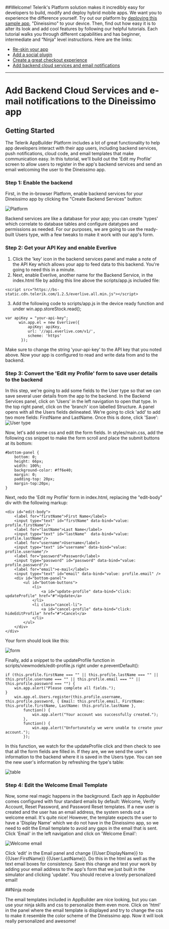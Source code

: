 ##Welcome!
Telerik's Platform solution makes it incredibly easy for developers to build, modify and deploy hybrid mobile apps. We want you to experience the difference yourself. Try out our platform by [deploying this sample app](https://www.telerik.com/campaigns/platform/run-hybrid-app?utm_medium=tutorial&utm_source=github&utm_campaign=dc-platform-100k-oct14&utm_content=4), "Dineissimo" to your device. Then, find out how easy it is to alter its look and add cool features by following our helpful tutorials. Each tutorial walks you through different capabilities and has beginner, intermediate and “Ninja” level instructions. Here are the links:

* [Re-skin your app](tutorial-1-dineissimo.md)
* [Add a social plugin](tutorial-2-dineissimo.md)
* [Create a great checkout experience](tutorial-3-dineissimo.md)
* [Add backend cloud services and email notifications](tutorial-4-dineissimo.md)

---

# Add Backend Cloud Services and e-mail notifications to the Dineissimo app

## Getting Started

The Telerik AppBuilder Platform includes a lot of great functionality to help app developers interact with their app users, including backend services, push notifications, cloud code, and email templates that make communication easy. In this tutorial, we'll build out the 'Edit my Profile' screen to allow users to register in the app's backend services and send an email welcoming the user to the Dineissimo app.

### Step 1: Enable the backend

First, in the in-browser Platform, enable backend services for your Dineissimo app by clicking the "Create Backend Services" button:

![Platform](dineissimo_4_1.png)

Backend services are like a database for your app; you can create 'types' which correlate to database tables and configure datatypes and permissions as needed. For our purposes, we are going to use the ready-built Users type, with a few tweaks to make it work with our app's form.

### Step 2: Get your API Key and enable Everlive

1. Click the 'key' icon in the backend services panel and make a note of the API Key which allows your app to feed data to this backend. You're going to need this in a minute. 
2. Next, enable Everlive, another name for the Backend Service, in the index.html file by adding this line above the scripts/app.js included file: 

```
<script src="https://bs-static.cdn.telerik.com/1.2.5/everlive.all.min.js"></script>
```

3. Add the following code to scripts/app.js in the device ready function and under win.app.storeStock.read();

```
var apiKey = "your-api-key";
      win.app.el = new Everlive({
          apiKey: apiKey,
          url: '//api.everlive.com/v1/',
          scheme: 'https'
       });
```
Make sure to change the string 'your-api-key' to the API key that you noted above. Now your app is configured to read and write data from and to the backend.		  
		
### Step 3: Convert the 'Edit my Profile' form to save user details to the backend

In this step, we're going to add some fields to the User type so that we can save several user details from the app to the backend. In the Backend Services panel, click on 'Users' in the left navigation to open that type. In the top right panel, click on the 'branch' icon labelled Structure. A panel opens with all the Users fields delineated. We're going to click 'add' to add two more fields: FirstName and LastName. Once this is done, click 'Save':
![User type](dineissimo_4_2.png)

Now, let's add some css and edit the form fields. In styles/main.css, add the following css snippet to make the form scroll and place the submit buttons at its bottom: 

```
#bottom-panel {
    bottom: 0;
    height: 66px;
    width: 100%;
    background-color: #ff6e40;
    margin: 0;
    padding-top: 20px;
    margin-top:20px;
}
```

Next, redo the 'Edit my Profile' form in index.html, replacing the "edit-body" div with the following markup:

```
<div id="edit-body">
    <label for="firstName">First Name</label>
    <input type="text" id="firstName" data-bind="value: profile.firstName"/>
    <label for="lastName">Last Name</label>
    <input type="text" id="lastName"  data-bind="value: profile.lastName"/>
    <label for="username">Username</label>
    <input type="text" id="username" data-bind="value: profile.username"/>
    <label for="password">Password</label>
    <input type="password" id="password" data-bind="value: profile.password"/>
    <label for="email">e-mail</label>
    <input type="text" id="email" data-bind="value: profile.email" />
    <div id="bottom-panel">
        <ul id="bottom-buttons">
            <li>
                <a id="update-profile" data-bind="click: updateProfile" href="#">Update</a>
            </li>
            <li class="cancel-li">
                <a id="cancel-profile" data-bind="click: hideEditProfile" href="#">Cancel</a>
            </li>
        </ul>
    </div>
</div>
```
			
Your form should look like this:

![form](dineissimo_4_3.png)
			
Finally, add a snippet to the updateProfile function in scripts/viewmodels/edit-profile.js right under  e.preventDefault():

```
if (this.profile.firstName === "" || this.profile.lastName === "" || this.profile.username === "" || this.profile.email === "" || this.profile.password === "") {
    win.app.alert("Please complete all fields.");                
}
    win.app.el.Users.register(this.profile.username, this.profile.password, { Email: this.profile.email, FirstName: this.profile.firstName, LastName: this.profile.lastName },
        function() {
            win.app.alert("Your account was successfully created.");               
        },
        function() {
            win.app.alert("Unfortunately we were unable to create your account.");
        });
```
			
In this function, we watch for the updateProfile click and then check to see that all the form fields are filled in. If they are, we we send the user's information to the backend where it is saved in the Users type. You can see the new user's information by refreshing the type's table:

![table](dineissimo_4_5.png)

### Step 4: Edit the Welcome Email Template

Now, some real magic happens in the background. Each app in Appbuilder comes configured with four standard emails by default: Welcome, Verify Account, Reset Password, and Password Reset templates. If a new user is created and the user has an email address, the system sends out a welcome email. It's quite nice! However, the template expects the user to have a 'Display Name' which we do not have in the Dineissimo app, so we need to edit the Email template to avoid any gaps in the email that is sent. Click 'Email' in the left navigation and click on 'Welcome Email':

![Welcome email](dineissimo_4_4.png)

Click 'edit' in the Email panel and change {{User:DisplayName}} to {{User:FirstName}} {{User:LastName}}. Do this in the html as well as the text email boxes for consistency. Save this change and test your work by adding your email address to the app's form that we just built in the simulator and clicking 'update'. You should receive a lovely personalized email!

##Ninja mode

The email templates included in AppBuilder are nice looking, but you can use your ninja skills and css to personalize them even more. Click on 'html' in the panel where the email template is displayed and try to change the css to make it resemble the color scheme of the Dineissimo app. Now it will look really personalized and awesome!
 
 
